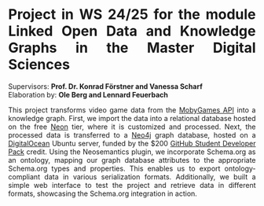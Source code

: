 # <div align="justify">Project in WS 24/25 for the module Linked Open Data and Knowledge Graphs in the Master Digital Sciences</div>

Supervisors: **Prof. Dr. Konrad Förstner and Vanessa Scharf**\
Elaboration by: **Ole Berg and Lennard Feuerbach**

<div align="justify">This project transforms video game data from the <a href="https://www.mobygames.com/info/api">MobyGames API</a> into a knowledge graph. First, we import the data into a relational database hosted on the free <a href="https://neon.tech/home">Neon</a> tier, where it is customized and processed. Next, the processed data is transferred to a <a href="https://neo4j.com">Neo4j</a> graph database, hosted on a <a href="https://www.digitalocean.com/">DigitalOcean</a> Ubuntu server, funded by the $200 <a href="https://education.github.com/pack">GitHub Student Developer Pack</a> credit. Using the Neosemantics plugin, we incorporate Schema.org as an ontology, mapping our graph database attributes to the appropriate Schema.org types and properties. This enables us to export ontology-compliant data in various serialization formats. Additionally, we built a simple web interface to test the project and retrieve data in different formats, showcasing the Schema.org integration in action.</div>